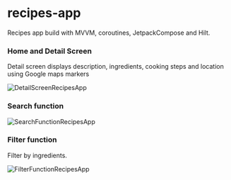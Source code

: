 # recipes-app

Recipes app build with MVVM, coroutines, JetpackCompose and Hilt.

### Home and Detail Screen
Detail screen displays description, ingredients, cooking steps and location using Google maps markers

![DetailScreenRecipesApp](https://github.com/CarolinaChavezDavid/recipes-app/assets/77591347/1ab9788b-50a2-4dbf-80d9-ec5e68d0d709)

### Search function

![SearchFunctionRecipesApp](https://github.com/CarolinaChavezDavid/recipes-app/assets/77591347/fa5bd055-0f8c-417c-bb04-d008bc33dbdd)

### Filter function
Filter by ingredients.

![FilterFunctionRecipesApp](https://github.com/CarolinaChavezDavid/recipes-app/assets/77591347/399b5c99-f487-4ede-a415-b7f341650235)


